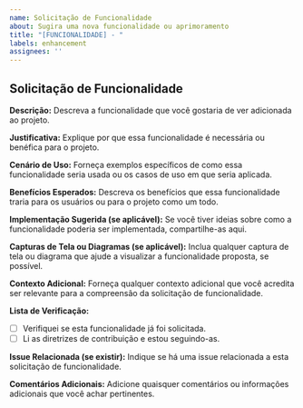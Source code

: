 ```yaml
---
name: Solicitação de Funcionalidade
about: Sugira uma nova funcionalidade ou aprimoramento
title: "[FUNCIONALIDADE] - "
labels: enhancement
assignees: ''
---
```


## Solicitação de Funcionalidade

**Descrição:**
Descreva a funcionalidade que você gostaria de ver adicionada ao projeto.

**Justificativa:**
Explique por que essa funcionalidade é necessária ou benéfica para o projeto.

**Cenário de Uso:**
Forneça exemplos específicos de como essa funcionalidade seria usada ou os casos de uso em que seria aplicada.

**Benefícios Esperados:**
Descreva os benefícios que essa funcionalidade traria para os usuários ou para o projeto como um todo.

**Implementação Sugerida (se aplicável):**
Se você tiver ideias sobre como a funcionalidade poderia ser implementada, compartilhe-as aqui.

**Capturas de Tela ou Diagramas (se aplicável):**
Inclua qualquer captura de tela ou diagrama que ajude a visualizar a funcionalidade proposta, se possível.

**Contexto Adicional:**
Forneça qualquer contexto adicional que você acredita ser relevante para a compreensão da solicitação de funcionalidade.

**Lista de Verificação:**
- [ ] Verifiquei se esta funcionalidade já foi solicitada.
- [ ] Li as diretrizes de contribuição e estou seguindo-as.

**Issue Relacionada (se existir):**
Indique se há uma issue relacionada a esta solicitação de funcionalidade.

**Comentários Adicionais:**
Adicione quaisquer comentários ou informações adicionais que você achar pertinentes.
